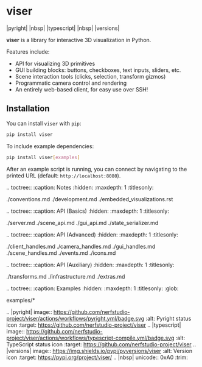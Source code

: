 # viser

|pyright| |nbsp| |typescript| |nbsp| |versions|

**viser** is a library for interactive 3D visualization in Python.

Features include:

- API for visualizing 3D primitives
- GUI building blocks: buttons, checkboxes, text inputs, sliders, etc.
- Scene interaction tools (clicks, selection, transform gizmos)
- Programmatic camera control and rendering
- An entirely web-based client, for easy use over SSH!

## Installation

You can install `viser` with `pip`:

```bash
pip install viser
```

To include example dependencies:

```bash
pip install viser[examples]
```

After an example script is running, you can connect by navigating to the printed
URL (default: `http://localhost:8080`).

<!-- prettier-ignore-start -->

.. toctree::
   :caption: Notes
   :hidden:
   :maxdepth: 1
   :titlesonly:

   ./conventions.md
   ./development.md
   ./embedded_visualizations.rst

.. toctree::
   :caption: API (Basics)
   :hidden:
   :maxdepth: 1
   :titlesonly:

   ./server.md
   ./scene_api.md
   ./gui_api.md
   ./state_serializer.md


.. toctree::
   :caption: API (Advanced)
   :hidden:
   :maxdepth: 1
   :titlesonly:

   ./client_handles.md
   ./camera_handles.md
   ./gui_handles.md
   ./scene_handles.md
   ./events.md
   ./icons.md


.. toctree::
   :caption: API (Auxiliary)
   :hidden:
   :maxdepth: 1
   :titlesonly:

   ./transforms.md
   ./infrastructure.md
   ./extras.md

.. toctree::
   :caption: Examples
   :hidden:
   :maxdepth: 1
   :titlesonly:
   :glob:

   examples/*


.. |pyright| image:: https://github.com/nerfstudio-project/viser/actions/workflows/pyright.yml/badge.svg
   :alt: Pyright status icon
   :target: https://github.com/nerfstudio-project/viser
.. |typescript| image:: https://github.com/nerfstudio-project/viser/actions/workflows/typescript-compile.yml/badge.svg
   :alt: TypeScript status icon
   :target: https://github.com/nerfstudio-project/viser
.. |versions| image:: https://img.shields.io/pypi/pyversions/viser
   :alt: Version icon
   :target: https://pypi.org/project/viser/
.. |nbsp| unicode:: 0xA0
   :trim:

<!-- prettier-ignore-end -->
